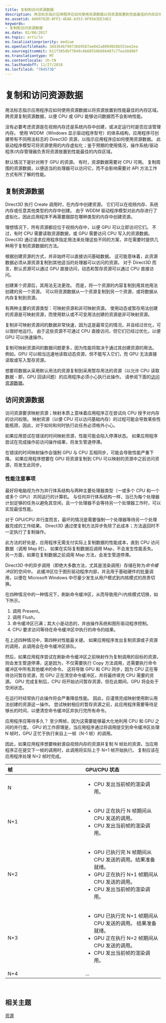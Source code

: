 ```yaml
---
title: 复制和访问资源数据
description: 用法标志指示应用程序应如何使用资源数据以将资源放置到性能最佳的内存区域。 跨资源复制资源数据，以便 CPU 或 GPU 能够访问数据而不会影响性能。
ms.assetid: 6A09702D-0FF2-4EA6-A353-0F95A3EE34E2
keywords:
- 复制和访问资源数据
ms.date: 02/08/2017
ms.topic: article
ms.localizationpriority: medium
ms.openlocfilehash: 3d4364bf9973b69587ae042a809d026b553ee2ea
ms.sourcegitcommit: b11f305dbf7649c4b68550b666487c77ea30d98f
ms.translationtype: MT
ms.contentlocale: zh-CN
ms.lasthandoff: 11/27/2018
ms.locfileid: "7845736"
---
```

# <a name="copying-and-accessing-resource-data"></a>复制和访问资源数据


用法标志指示应用程序应如何使用资源数据以将资源放置到性能最佳的内存区域。 跨资源复制资源数据，以便 CPU 或 GPU 能够访问数据而不会影响性能。

没有必要考虑资源是在视频内存还是系统内存中创建，或决定运行时是否应该管理内存。 使用 WDDM（Windows 显示驱动程序型号）的体系结构，应用程序可创建带有不同用法标志的 Direct3D 资源，以指示应用程序应如何使用资源数据。 此驱动程序模型可将资源使用的内存虚拟化；鉴于预期的使用情况，操作系统/驱动程序/内存管理器负责将资源放置到性能最佳的内存区域。

默认情况下是针对用于 GPU 的资源。 有时，资源数据需要对 CPU 可用。 复制周围的资源数据，以便适当的处理器可以访问它，而不会影响需要对 API 方法工作方式有所了解的性能。

## <a name="span-idcopyingspanspan-idcopyingspanspan-idcopyingspancopying-resource-data"></a><span id="Copying"></span><span id="copying"></span><span id="COPYING"></span>复制资源数据


Direct3D 执行 Create 调用时，在内存中创建资源。 它们可以在视频内存、系统内存或任意其他类型的内存中创建。 由于 WDDM 驱动程序模型对此内存进行了虚拟化，因此应用程序不再需要跟踪在哪种类型的内存中创建资源。

理想情况下，所有资源都应位于视频内存中，以便 GPU 可以立即访问它们。 不过，有时 CPU 需要读取资源数据，或 GPU 需要访问 CPU 写入的资源数据。 Direct3D 通过请求应用程序指定用法来处理这些不同的方案，并在需要时提供几种用于复制资源数据的方法。

根据创建资源的方式，并非始终可以直接访问基础数据。 这可能意味着，此资源数据必须从源资源复制到其他适当的处理器可以访问的资源。 对于 Direct3D 而言，默认资源可以通过 GPU 直接访问，动态和暂存资源可以通过 CPU 直接访问。

创建某个资源后，其用法无法更改。 而是，将一个资源的内容复制到用其他用法创建的另一个资源。 可以将资源数据从一个资源复制到另一个资源，或将数据从内存复制到资源。

有两种主要的资源类型：可映射资源和非可映射资源。 使用动态或暂存用法创建的资源是可映射资源，而使用默认或不可变用法创建的资源是非可映射资源。

复制非可映射资源间的数据非常快速，因为这是最常见的情况，并且经过优化，可以很好地运行。 由于这些资源不可通过 CPU 直接访问，但它们已经过优化，以便 GPU 可以快速操作。

复制可映射资源间的数据问题更多，因为性能将取决于通过其创建资源的用法。 例如，GPU 可以相当迅速地读取动态资源，但不能写入它们，而 GPU 无法直接读取或写入暂存资源。

想要将数据从采用默认用法的资源复制到采用暂存用法的资源（以允许 CPU 读取数据 - 即，GPU 回读问题）的应用程序必须小心执行此操作。 请参阅下面的[访问资源数据](#accessing)。

## <a name="span-idaccessingspanspan-idaccessingspanspan-idaccessingspanaccessing-resource-data"></a><span id="Accessing"></span><span id="accessing"></span><span id="ACCESSING"></span>访问资源数据


访问资源要求映射资源；映射本质上意味着应用程序正在尝试向 CPU 授予对内存的访问权限。 映射资源（以便 CPU 可以访问基础内存）的过程可能会导致某些性能瓶颈，因此，对于如何和何时执行此任务必须格外小心。

如果应用尝试在错误的时间映射资源，性能可能会陷入停滞状态。 如果应用程序尝试在完成操作前访问操作结果，将发生管道停滞。

在错误的时间映射操作会强制 GPU 与 CPU 互相同步，可能会导致性能严重下降。 如果应用程序想要在 GPU 将资源复制到 CPU 可以映射的资源中之前访问资源，将发生此同步。

### <a name="span-idperformanceconsiderationsspanspan-idperformanceconsiderationsspanspan-idperformanceconsiderationsspanperformance-considerations"></a><span id="Performance_Considerations"></span><span id="performance_considerations"></span><span id="PERFORMANCE_CONSIDERATIONS"></span>性能注意事项

最好将电脑视为作为并行体系结构与两种主要处理器类型（一或多个 CPU 和一个或多个 GPU）共同运行的计算机。 与任何并行体系结构一样，当已为每个处理器计划足够的任务以避免其空闲，且一个处理器不会等待另一个处理器工作时，可以实现最佳性能。

对于 GPU/CPU 并行度而言，最坏的情况是需要强制一个处理器等待另一个处理器完成的工作结果。 Direct3D 通过使复制方法异步免除了此成本；方法返回时不一定执行了复制操作。

此方法的好处是，应用程序无需支付实际上复制数据的性能成本，直到 CPU 访问数据（调用 Map 时）。 如果在实际复制数据后调用 Map，不会发生性能丢失。 另一方面，如果在复制数据之前调用 Map 方法，会发生管道停滞。

Direct3D 中的异步调用（即绝大多数方法，尤其是渲染调用）存储在称为*命令缓冲区*的空间中。 此缓冲区位于图形驱动程序内部，并且用于基础硬件的批量调用，以便在 Microsoft Windows 中尽量少发生从用户模式到内核模式的昂贵切换。

在四种情况中的一种情况下，刷新命令缓冲区，从而导致用户/内核模式切换，如下所示。

1.  调用 Present。
2.  调用 Flush。
3.  命令缓冲区已满；其大小是动态的，并由操作系统和图形驱动程序控制。
4.  CPU 要求访问等待在命令缓冲区中执行的命令的结果。

在上述四种情况中，第四种对性能最关键。 如果应用程序发出复制资源或子资源的调用，此调用会在命令缓冲区排队。

然后，如果应用程序尝试在刷新命令缓冲区之前映射作为复制调用的目标的资源，则会发生管道停滞，这是因为，不仅需要执行 Copy 方法调用，还需要执行命令缓冲区中所有其他缓冲的命令。 这将导致 GPU 和 CPU 同步，因为 CPU 正在等待访问暂存资源，而 GPU 正在清空命令缓冲区，并将最终填充 CPU 需要的资源。 GPU 完成复制后，CPU 将开始访问暂存资源，但在此期间，GPU 将会处于空闲状态。

在运行时经常执行此操作将会严重降低性能。 因此，应谨慎完成映射使用默认用法创建的资源这一操作。 尝试映射相应的暂存资源之前，此应用程序需要等待足够长的时间，以便清空命令缓冲区并执行完所有命令。

应用程序应等待多久？ 至少两帧，因为这需要能够最大化地利用 CPU 和 GPU 之间的并行度。 GPU 的工作原理是，当应用程序通过将调用提交到命令缓冲区处理 N 帧时，GPU 正忙于执行来自上一帧（N-1 帧）的调用。

因此，如果应用程序想要映射源自视频内存的资源并复制 N 帧处的资源，当应用程序正在提交下一帧的调用时，此调用将实际上于 N+1 帧开始执行。 复制应该在应用程序处理 N+2 帧时完成。

<table>
<colgroup>
<col width="50%" />
<col width="50%" />
</colgroup>
<thead>
<tr class="header">
<th align="left">帧</th>
<th align="left">GPU/CPU 状态</th>
</tr>
</thead>
<tbody>
<tr class="odd">
<td align="left">N</td>
<td align="left"><ul>
<li>CPU 发出当前帧的渲染调用。</li>
</ul></td>
</tr>
<tr class="even">
<td align="left">N+1</td>
<td align="left"><ul>
<li>GPU 正在执行 N 帧期间从 CPU 发送的调用。</li>
<li>CPU 发出当前帧的渲染调用。</li>
</ul></td>
</tr>
<tr class="odd">
<td align="left">N+2</td>
<td align="left"><ul>
<li>GPU 已执行完 N 帧期间从 CPU 发送的调用。结果准备就绪。</li>
<li>GPU 正在执行 N+1 帧期间从 CPU 发送的调用。</li>
<li>CPU 发出当前帧的渲染调用。</li>
</ul></td>
</tr>
<tr class="even">
<td align="left">N+3</td>
<td align="left"><ul>
<li>GPU 已执行完 N+1 帧期间从 CPU 发送的调用。 结果准备就绪。</li>
<li>GPU 正在执行 N+2 帧期间从 CPU 发送的调用。</li>
<li>CPU 发出当前帧的渲染调用。</li>
</ul></td>
</tr>
<tr class="odd">
<td align="left">N+4</td>
<td align="left">...</td>
</tr>
</tbody>
</table>

 

## <a name="span-idrelated-topicsspanrelated-topics"></a><span id="related-topics"></span>相关主题


[资源](resources.md)

 

 




